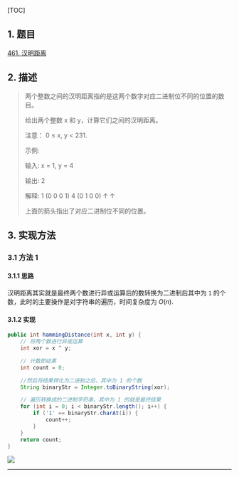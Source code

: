 [TOC]

## 1. 题目

[461. 汉明距离](https://leetcode-cn.com/problems/hamming-distance/)

## 2. 描述

>   两个整数之间的汉明距离指的是这两个数字对应二进制位不同的位置的数目。
>
>   给出两个整数 x 和 y，计算它们之间的汉明距离。
>
>   注意：
>   0 ≤ x, y < 231.
>
>   示例:
>
>   输入: x = 1, y = 4
>
>   输出: 2
>
>   解释:
>   1   (0 0 0 1)
>   4   (0 1 0 0)
>            ↑    ↑
>
>   上面的箭头指出了对应二进制位不同的位置。
>



## 3. 实现方法

### 3.1 方法 1

#### 3.1.1 思路

汉明距离其实就是最终两个数进行异或运算后的数转换为二进制后其中为 `1` 的个数，此时的主要操作是对字符串的遍历，时间复杂度为 $O(n)$.

#### 3.1.2 实现

```java
public int hammingDistance(int x, int y) {
    // 将两个数进行异或运算
    int xor = x ^ y;

    // 计数即结果
    int count = 0;

    //然后将结果转化为二进制之后，其中为 1 的个数
    String binaryStr = Integer.toBinaryString(xor);

    // 遍历转换成的二进制字符串，其中为 1 的就是最终结果
    for (int i = 0; i < binaryStr.length(); i++) {
        if ('1' == binaryStr.charAt(i)) {
            count++;
        }
    }
    return count;
}
```

![](https://gitee.com/cunyu1943/images/raw/master/ImgsUbuntu/20200510234310.png)

---
<link rel="stylesheet" href="https://cdnjs.cloudflare.com/ajax/libs/social-share.js/1.0.16/css/share.min.css">
<center><div class="social-share"></div></center>
<script type="text/javascript" src="https://cdnjs.cloudflare.com/ajax/libs/social-share.js/1.0.16/js/social-share.min.js"></script>